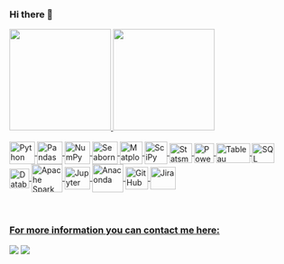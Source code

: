 ### Hi there 👋

 <div>
   <a href="https://github.com/gcavalcantt">
   <img height="180em" src="https://github-readme-stats.vercel.app/api?username=gcavalcantt&show_icons=true&theme=merko&include_all_commits=true&count_private=true"/>
   <img height="180em" src="https://github-readme-stats.vercel.app/api/top-langs/?username=gcavalcantt&layout=compact&langs_count=6&theme=tokyonight"/>
</div>
    
<div style="display: inline_block"><br>
  <img align="center" alt="Python" height="40" width="45" src="https://cdn.jsdelivr.net/gh/devicons/devicon/icons/python/python-original.svg" />
  <img align="center" alt="Pandas" height="40" width="45" src="https://cdn.jsdelivr.net/gh/devicons/devicon/icons/pandas/pandas-original.svg" />
  <img align="center" alt="NumPy" height="40" width="45" src="https://cdn.jsdelivr.net/gh/devicons/devicon/icons/numpy/numpy-original.svg" />
  <img align="center" alt="Seaborn" height="40" width="45" src="https://user-images.githubusercontent.com/315810/92159303-30d41100-edfb-11ea-8107-1c5352202571.png" />
  <img align="center" alt="Matplotlib" height="40" width="40" src="https://seeklogo.com/images/M/matplotlib-logo-7676870AC0-seeklogo.com.png" />
  <img align="center" alt="SciPy" height="40" width="40" src="https://raw.githubusercontent.com/XassassinXsaberX/communication-simulation/master/img/scipy.png" />
  <img align="center" alt="Statsmodels" height="35" width="40" src="https://www.statsmodels.org/dev/_images/statsmodels-logo-v2-no-text.svg" />
  <img align="center" alt="Power BI" height="35" width="35" src="https://www.tekenable.ie/wp-content/uploads/2019/09/PowerBI-Icon-Transparent.png" />
  <img align="center" alt="Tableau" height="35" width="60" src="https://financeandbusiness.ucdavis.edu/sites/g/files/dgvnsk4871/files/styles/sf_landscape_16x9/public/images/article/tableau_icon.png?h=c673cd1c&itok=YkUJtGl8" />
  <img align="center" alt="SQL" height="35" width="40" src="https://cdn2.iconfinder.com/data/icons/file-formats-3-1/100/file_formats3_sql-512.png" />
  <img align="center" alt="Databricks" height="35" width="35" src="https://www.brighttalk.com/wp-content/uploads/2019/07/Databricks-logo-1-300x300.png" />
  <img align="center" alt="Apache Spark" height="50" width="55" src="https://xuri.me/wp-content/uploads/2016/03/apache-spark-logo.png" />
  <img align="center" alt="Jupyter" height="40" width="45" src="https://cdn.jsdelivr.net/gh/devicons/devicon/icons/jupyter/jupyter-original-wordmark.svg" />
  <img align="center" alt="Anaconda" height="50" width="55" src="https://cdn.jsdelivr.net/gh/devicons/devicon/icons/anaconda/anaconda-original-wordmark.svg" />
  <img align="center" alt="GitHub Desktop" height="40" width="40" src="https://cdn.jim-nielsen.com/macos/512/github-desktop-2021-05-20.png" />
  <img align="center" alt="Jira" height="40" width="45" src="https://cdn.jsdelivr.net/gh/devicons/devicon/icons/jira/jira-original-wordmark.svg" />

</div>
 
 <br>
 <br>

### For more information you can contact me here:
 
<div>  
  <a href="https://www.linkedin.com/in/guilherme-cavalcanti-f" target="_blank"><img src="https://img.shields.io/badge/-LinkedIn-%230077B5?style=for-the-badge&logo=linkedin&logoColor=white" target="_blank"></a>
  <a href = "mailto:guilhermecavalcanti0@gmail.com"><img src="https://img.shields.io/badge/-Gmail-%23333?style=for-the-badge&logo=gmail&logoColor=red" target="_blank"></a>
</div>
